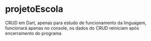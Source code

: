 # projetoEscola
CRUD em Dart, apenas para estudo de funcionamento da linguagem, funcionará apenas no console, os dados do CRUD reiniciam após encerramento do programa
